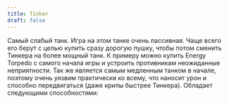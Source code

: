 ```yaml
---
title: Tinker
draft: false
---
```


Самый слабый танк. Игра на этом танке очень пассивная. Чаще всего его берут с целью купить сразу дорогую пушку, чтобы потом сменить Тинкера на более мощный танк. К примеру можно купить Energy Torpedo с самого начала игры и устроить противникам неожиданные неприятности. Так же является самым медленным танком в начале, поэтому очень уязвим практически ко всему, что наносит урон и способно передвигаться (даже крипы быстрее Тинкера). Обладает следующими способностями: